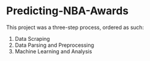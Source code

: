 # Predicting-NBA-Awards

This project was a three-step process, ordered as such:
  1. Data Scraping
  2. Data Parsing and Preprocessing
  3. Machine Learning and Analysis


